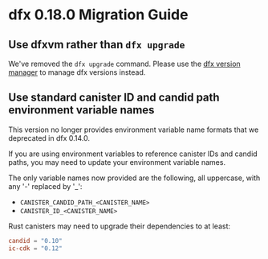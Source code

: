 # dfx 0.18.0 Migration Guide

## Use dfxvm rather than `dfx upgrade`

We've removed the `dfx upgrade` command.  Please use the [dfx version manager][dfxvm] to manage dfx versions instead.

[dfxvm]: https://github.com/dfinity/dfxvm

## Use standard canister ID and candid path environment variable names

This version no longer provides environment variable name formats
that we deprecated in dfx 0.14.0.

If you are using environment variables to reference canister IDs and candid paths,
you may need to update your environment variable names.

The only variable names now provided are the following,
all uppercase, with any '-' replaced by '_':
- `CANISTER_CANDID_PATH_<CANISTER_NAME>`
- `CANISTER_ID_<CANISTER_NAME>`

Rust canisters may need to upgrade their dependencies to at least:

```toml
candid = "0.10"
ic-cdk = "0.12"
```
